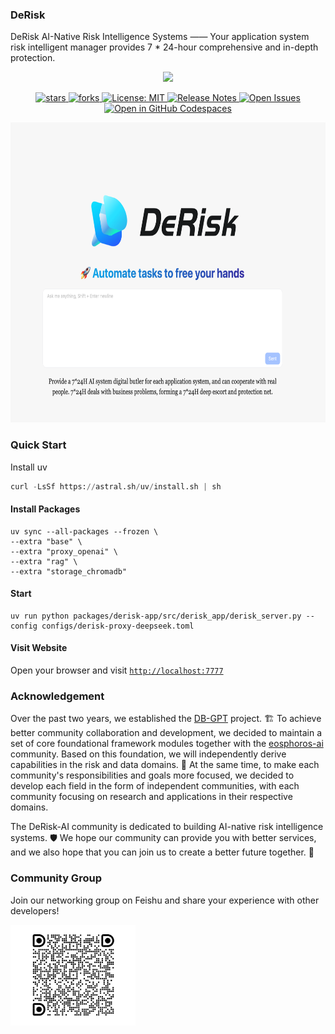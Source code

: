 ### DeRisk

DeRisk AI-Native Risk Intelligence Systems —— Your application system risk intelligent manager provides 7 * 24-hour comprehensive and in-depth protection.

<p align="center" >
    <img src="https://github.com/user-attachments/assets/3402415f-b473-4bf2-9785-a270f165dc19" height=100/>
</p>

<div align="center">
  <p>
    <a href="https://github.com/derisk-ai/derisk">
        <img alt="stars" src="https://img.shields.io/github/stars/derisk-ai/derisk?style=social" />
    </a>
    <a href="https://github.com/derisk-ai/derisk">
        <img alt="forks" src="https://img.shields.io/github/forks/derisk-ai/derisk?style=social" />
    </a>
    <a href="https://opensource.org/licenses/MIT">
      <img alt="License: MIT" src="https://img.shields.io/badge/License-MIT-yellow.svg" />
    </a>
     <a href="https://github.com/derisk-ai/derisk/releases">
      <img alt="Release Notes" src="https://img.shields.io/github/release/derisk-ai/derisk" />
    </a>
    <a href="https://github.com/derisk-ai/derisk/issues">
      <img alt="Open Issues" src="https://img.shields.io/github/issues-raw/derisk-ai/derisk" />
    </a>
    <a href="https://codespaces.new/derisk-ai/derisk">
      <img alt="Open in GitHub Codespaces" src="https://github.com/codespaces/badge.svg" />
    </a>
  </p>
</div>

<p align="center" >
    <img src="./assets/derisk_demo.png" height=480/>
</p>

### Quick Start

Install uv

```python
curl -LsSf https://astral.sh/uv/install.sh | sh
```

####  Install Packages

```
uv sync --all-packages --frozen \
--extra "base" \
--extra "proxy_openai" \
--extra "rag" \
--extra "storage_chromadb"
```

#### Start
```
uv run python packages/derisk-app/src/derisk_app/derisk_server.py --config configs/derisk-proxy-deepseek.toml
```

#### Visit Website

Open your browser and visit [`http://localhost:7777`](http://localhost:7777)


### Acknowledgement 
Over the past two years, we established the [DB-GPT](https://github.com/eosphoros-ai/DB-GPT) project. 🏗️ To achieve better community collaboration and development, we decided to maintain a set of core foundational framework modules together with the [eosphoros-ai](https://github.com/eosphoros-ai) community. Based on this foundation, we will independently derive capabilities in the risk and data domains. 🔄 At the same time, to make each community's responsibilities and goals more focused, we decided to develop each field in the form of independent communities, with each community focusing on research and applications in their respective domains.

The DeRisk-AI community is dedicated to building AI-native risk intelligence systems. 🛡️ We hope our community can provide you with better services, and we also hope that you can join us to create a better future together. 🤝

### Community Group

Join our networking group on Feishu and share your experience with other developers!

<div align="center" style="display: flex; gap: 20px;">
    <img src="assets/derisk-ai.jpg" alt="DeRisk-AI 交流群" width="200" />
</div>

